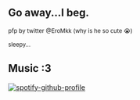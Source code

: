 ## Go away...I beg. ##

<sup> pfp by twitter @EroMkk (why is he so cute 😭) </sup>

<sup> sleepy... </sup>


## Music :3 ##
[![spotify-github-profile](https://spotify-github-profile.kittinanx.com/api/view?uid=t0gd8xx6cc2ymdgcogo9hjs5w&cover_image=true&theme=default&show_offline=false&background_color=121212&interchange=false&bar_color=53b14f&bar_color_cover=true)](https://spotify-github-profile.kittinanx.com/api/view?uid=t0gd8xx6cc2ymdgcogo9hjs5w&redirect=true)

<!---
1Ingsoc/1Ingsoc is a ✨ special ✨ repository because its `README.md` (this file) appears on your GitHub profile.
You can click the Preview link to take a look at your changes.
--->
